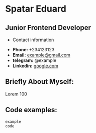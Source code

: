 # Spatar Eduard  
## Junior Frontend Developer  
* Contact information
+ **Phone:** +234123123 
+ **Email:** example@gmail.com
+ **telegram:** @example  
+ **Linkedin:** [google.com](Linkedin)  
## Briefly About Myself:  
Lorem 100  
## Code examples: 
```
example
code
```
